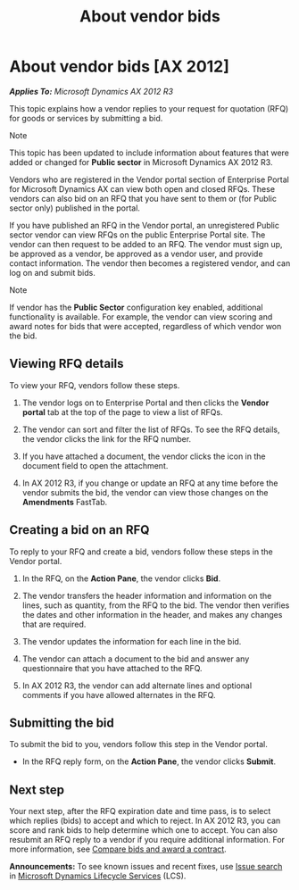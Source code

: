 ﻿---
title: About vendor bids
TOCTitle: About vendor bids
ms:assetid: 2e0f3df5-0340-4606-aea8-54566001722e
ms:mtpsurl: https://technet.microsoft.com/en-us/library/Dn621052(v=AX.60)
ms:contentKeyID: 62200049
ms.date: 03/25/2015
mtps_version: v=AX.60
f1_keywords:
- vendor
- vendors
- response
- replies
- procurement
- reply
- bid
- bids
- responses
- vendor bid
- vendor bids
- vendor reponses
- vendor response
- vendor reply
- vendor replies
---

# About vendor bids [AX 2012]


_**Applies To:** Microsoft Dynamics AX 2012 R3_

This topic explains how a vendor replies to your request for quotation (RFQ) for goods or services by submitting a bid.


> [!NOTE]
> <P>This topic has been updated to include information about features that were added or changed for <STRONG>Public sector</STRONG> in Microsoft Dynamics AX 2012 R3.</P>



Vendors who are registered in the Vendor portal section of Enterprise Portal for Microsoft Dynamics AX can view both open and closed RFQs. These vendors can also bid on an RFQ that you have sent to them or (for Public sector only) published in the portal.

If you have published an RFQ in the Vendor portal, an unregistered Public sector vendor can view RFQs on the public Enterprise Portal site. The vendor can then request to be added to an RFQ. The vendor must sign up, be approved as a vendor, be approved as a vendor user, and provide contact information. The vendor then becomes a registered vendor, and can log on and submit bids.


> [!NOTE]
> <P>If vendor has the <STRONG>Public Sector</STRONG> configuration key enabled, additional functionality is available. For example, the vendor can view scoring and award notes for bids that were accepted, regardless of which vendor won the bid.</P>



## Viewing RFQ details

To view your RFQ, vendors follow these steps.

1.  The vendor logs on to Enterprise Portal and then clicks the **Vendor portal** tab at the top of the page to view a list of RFQs.

2.  The vendor can sort and filter the list of RFQs. To see the RFQ details, the vendor clicks the link for the RFQ number.

3.  If you have attached a document, the vendor clicks the icon in the document field to open the attachment.

4.  In AX 2012 R3, if you change or update an RFQ at any time before the vendor submits the bid, the vendor can view those changes on the **Amendments** FastTab.

## Creating a bid on an RFQ

To reply to your RFQ and create a bid, vendors follow these steps in the Vendor portal.

1.  In the RFQ, on the **Action Pane**, the vendor clicks **Bid**.

2.  The vendor transfers the header information and information on the lines, such as quantity, from the RFQ to the bid. The vendor then verifies the dates and other information in the header, and makes any changes that are required.

3.  The vendor updates the information for each line in the bid.

4.  The vendor can attach a document to the bid and answer any questionnaire that you have attached to the RFQ.

5.  In AX 2012 R3, the vendor can add alternate lines and optional comments if you have allowed alternates in the RFQ.

## Submitting the bid

To submit the bid to you, vendors follow this step in the Vendor portal.

  - In the RFQ reply form, on the **Action Pane**, the vendor clicks **Submit**.

## Next step

Your next step, after the RFQ expiration date and time pass, is to select which replies (bids) to accept and which to reject. In AX 2012 R3, you can score and rank bids to help determine which one to accept. You can also resubmit an RFQ reply to a vendor if you require additional information. For more information, see [Compare bids and award a contract](compare-bids-and-award-a-contract.md).

  
**Announcements:** To see known issues and recent fixes, use [Issue search](http://go.microsoft.com/fwlink/?linkid=389258) in [Microsoft Dynamics Lifecycle Services](http://go.microsoft.com/fwlink/?linkid=306505) (LCS).


